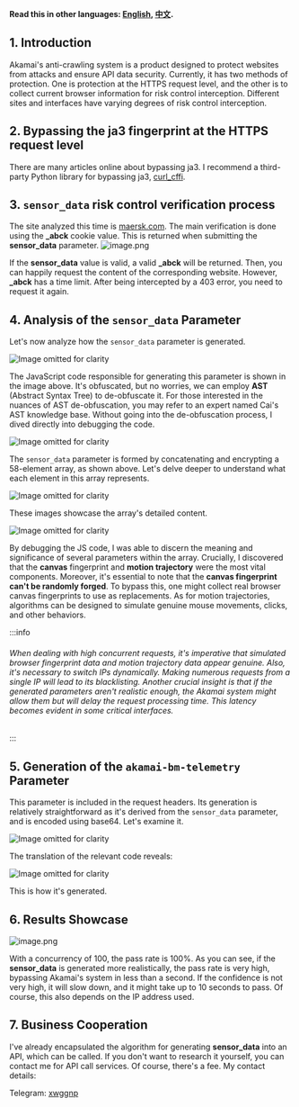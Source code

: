 
**Read this in other languages: [English](README-EN.md), [中文](README-ZH.md).**



## 1. Introduction
Akamai's anti-crawling system is a product designed to protect websites from attacks and ensure API data security. Currently, it has two methods of protection. One is protection at the HTTPS request level, and the other is to collect current browser information for risk control interception. Different sites and interfaces have varying degrees of risk control interception.

## 2. Bypassing the ja3 fingerprint at the HTTPS request level
There are many articles online about bypassing ja3. I recommend a third-party Python library for bypassing ja3, [curl_cffi](https://github.com/yifeikong/curl_cffi).

## 3. `sensor_data` risk control verification process
The site analyzed this time is [maersk.com](https://www.maersk.com/). The main verification is done using the **_abck** cookie value. This is returned when submitting the **sensor_data** parameter.
![image.png](https://cdn.nlark.com/yuque/0/2023/png/34896050/1685808309127-afadf7a0-2646-4760-8243-6dcb9981a205.png#averageHue=%23777d85&clientId=ud24bafdf-8053-4&from=paste&height=528&id=u7a468abe&originHeight=1056&originWidth=2280&originalType=binary&ratio=2&rotation=0&showTitle=false&size=772599&status=done&style=none&taskId=u18ace2ff-0f00-4f4f-9341-e06ff92d2f1&title=&width=1140)

If the **sensor_data** value is valid, a valid **_abck** will be returned. Then, you can happily request the content of the corresponding website. However, **_abck** has a time limit. After being intercepted by a 403 error, you need to request it again.

## 4. Analysis of the `sensor_data` Parameter

Let's now analyze how the `sensor_data` parameter is generated.

![Image omitted for clarity](https://cdn.nlark.com/yuque/0/2023/png/34896050/1685808732764-3bfa0b39-494c-4465-ad1f-fa60d81ab428.png)

The JavaScript code responsible for generating this parameter is shown in the image above. It's obfuscated, but no worries, we can employ **AST** (Abstract Syntax Tree) to de-obfuscate it. For those interested in the nuances of AST de-obfuscation, you may refer to an expert named Cai's AST knowledge base. Without going into the de-obfuscation process, I dived directly into debugging the code.

![Image omitted for clarity](https://cdn.nlark.com/yuque/0/2023/png/34896050/1685808967444-dff2a27e-b378-44b8-b956-ec6a54f2518b.png)

The `sensor_data` parameter is formed by concatenating and encrypting a 58-element array, as shown above. Let's delve deeper to understand what each element in this array represents.

![Image omitted for clarity](https://cdn.nlark.com/yuque/0/2023/png/34896050/1685809243314-a6ab8099-112f-4ccb-a729-f912bcc393fd.png)

These images showcase the array's detailed content. 

![Image omitted for clarity](https://cdn.nlark.com/yuque/0/2023/png/34896050/1685809090261-e3dff937-bc1c-4935-a77f-9dfded1fda03.png)

By debugging the JS code, I was able to discern the meaning and significance of several parameters within the array. Crucially, I discovered that the **canvas** fingerprint and **motion trajectory** were the most vital components. Moreover, it's essential to note that the **canvas fingerprint can't be randomly forged**. To bypass this, one might collect real browser canvas fingerprints to use as replacements. As for motion trajectories, algorithms can be designed to simulate genuine mouse movements, clicks, and other behaviors.

:::info
###### When dealing with high concurrent requests, it's imperative that simulated browser fingerprint data and motion trajectory data appear genuine. Also, it's necessary to switch IPs dynamically. Making numerous requests from a single IP will lead to its blacklisting. Another crucial insight is that if the generated parameters aren't realistic enough, the Akamai system might allow them but will delay the request processing time. This latency becomes evident in some critical interfaces.
:::

## 5. Generation of the `akamai-bm-telemetry` Parameter

This parameter is included in the request headers. Its generation is relatively straightforward as it's derived from the `sensor_data` parameter, and is encoded using base64. Let's examine it.

![Image omitted for clarity](https://cdn.nlark.com/yuque/0/2023/png/34896050/1685810544615-ef1ab010-6d7b-4375-ad49-509d6c38acff.png)

The translation of the relevant code reveals:

![Image omitted for clarity](https://cdn.nlark.com/yuque/0/2023/png/34896050/1685810585928-04c403de-2bc8-496f-a9b5-064bfa8db473.png)

This is how it's generated.

## 6. Results Showcase
![image.png](https://cdn.nlark.com/yuque/0/2023/png/34896050/1685810646236-8a658740-246d-4f1d-98de-85cbf3f66e95.png#averageHue=%234b4949&clientId=ud24bafdf-8053-4&from=paste&height=934&id=u7dc07597&originHeight=1868&originWidth=1806&originalType=binary&ratio=2&rotation=0&showTitle=false&size=1297220&status=done&style=none&taskId=u2aa30fa7-2e49-48e3-a3d3-00c27a36c85&title=&width=903)

With a concurrency of 100, the pass rate is 100%. As you can see, if the **sensor_data** is generated more realistically, the pass rate is very high, bypassing Akamai's system in less than a second. If the confidence is not very high, it will slow down, and it might take up to 10 seconds to pass. Of course, this also depends on the IP address used.

## 7. Business Cooperation
I've already encapsulated the algorithm for generating **sensor_data** into an API, which can be called. If you don't want to research it yourself, you can contact me for API call services. Of course, there's a fee.
My contact details:


Telegram: [xwggnp](https://t.me/xwggnp) 


